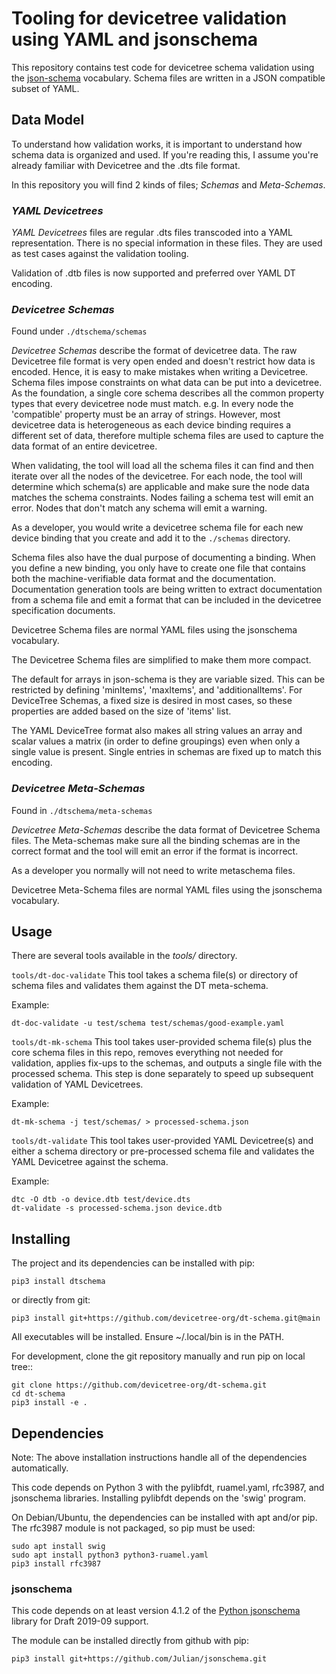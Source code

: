 # Tooling for devicetree validation using YAML and jsonschema

This repository contains test code for devicetree schema validation using the
[json-schema](http://json-schema.org/documentation.html) vocabulary. Schema
files are written in a JSON compatible subset of YAML.

## Data Model

To understand how validation works, it is important to understand how schema data is organized and used.
If you're reading this, I assume you're already familiar with Devicetree and the .dts file format.

In this repository you will find 2 kinds of files; *Schemas* and
*Meta-Schemas*.

### *YAML Devicetrees*

*YAML Devicetrees* files are regular .dts files transcoded into a YAML
representation.
There is no special information in these files.
They are used as test cases against the validation tooling.

Validation of .dtb files is now supported and preferred over YAML DT encoding.

### *Devicetree Schemas*

Found under `./dtschema/schemas`

*Devicetree Schemas* describe the format of devicetree data.
The raw Devicetree file format is very open ended and doesn't restrict how
data is encoded.
Hence, it is easy to make mistakes when writing a Devicetree.
Schema files impose constraints on what data can be put into a devicetree.
As the foundation, a single core schema describes all the common property types
that every devicetree node must match.
e.g. In every node the 'compatible' property must be an array of strings.
However, most devicetree data is heterogeneous as each device binding requires
a different set of data, therefore multiple schema files are used to capture the
data format of an entire devicetree.

When validating, the tool will load all the schema files it can find and then
iterate over all the nodes of the devicetree.
For each node, the tool will determine which schema(s) are applicable and make sure
the node data matches the schema constraints.
Nodes failing a schema test will emit an error.
Nodes that don't match any schema will emit a warning.

As a developer, you would write a devicetree schema file for each new
device binding that you create and add it to the `./schemas` directory.

Schema files also have the dual purpose of documenting a binding.
When you define a new binding, you only have to create one file that contains
both the machine-verifiable data format and the documentation.
Documentation generation tools are being written to extract documentation
from a schema file and emit a format that can be included in the devicetree
specification documents.

Devicetree Schema files are normal YAML files using the jsonschema vocabulary.

The Devicetree Schema files are simplified to make them more compact.

The default for arrays in json-schema is they are variable sized. This can be
restricted by defining 'minItems', 'maxItems', and 'additionalItems'. For
DeviceTree Schemas, a fixed size is desired in most cases, so these properties
are added based on the size of 'items' list.

The YAML DeviceTree format also makes all string values an array and scalar
values a matrix (in order to define groupings) even when only a single value
is present. Single entries in schemas are fixed up to match this encoding.

### *Devicetree Meta-Schemas*

Found in `./dtschema/meta-schemas`

*Devicetree Meta-Schemas* describe the data format of Devicetree Schema files.
The Meta-schemas make sure all the binding schemas are in the correct format
and the tool will emit an error if the format is incorrect.

As a developer you normally will not need to write metaschema files.

Devicetree Meta-Schema files are normal YAML files using the jsonschema vocabulary.

## Usage
There are several tools available in the *tools/* directory.

`tools/dt-doc-validate`
This tool takes a schema file(s) or directory of schema files and validates
them against the DT meta-schema.

Example:
```
dt-doc-validate -u test/schema test/schemas/good-example.yaml
```

`tools/dt-mk-schema`
This tool takes user-provided schema file(s) plus the core schema files in this
repo, removes everything not needed for validation, applies fix-ups to the
schemas, and outputs a single file with the processed schema. This step is
done separately to speed up subsequent validation of YAML Devicetrees.

Example:
```
dt-mk-schema -j test/schemas/ > processed-schema.json
```

`tools/dt-validate`
This tool takes user-provided YAML Devicetree(s) and either a schema directory
or pre-processed schema file and validates the YAML Devicetree against the
schema.

Example:
```
dtc -O dtb -o device.dtb test/device.dts
dt-validate -s processed-schema.json device.dtb
```

## Installing
The project and its dependencies can be installed with pip:

```
pip3 install dtschema
```

or directly from git:

```
pip3 install git+https://github.com/devicetree-org/dt-schema.git@main
```

All executables will be installed. Ensure ~/.local/bin is in the PATH.


For development, clone the git repository manually and run pip on local tree::

```
git clone https://github.com/devicetree-org/dt-schema.git
cd dt-schema
pip3 install -e .
```

## Dependencies
Note: The above installation instructions handle all of the dependencies
automatically.

This code depends on Python 3 with the pylibfdt, ruamel.yaml, rfc3987, and jsonschema
libraries. Installing pylibfdt depends on the 'swig' program.

On Debian/Ubuntu, the dependencies can be installed with apt and/or pip. The
rfc3987 module is not packaged, so pip must be used:

```
sudo apt install swig
sudo apt install python3 python3-ruamel.yaml
pip3 install rfc3987
```


### jsonschema
This code depends on at least version 4.1.2 of the
[Python jsonschema](https://github.com/Julian/jsonschema/tree/master)
library for Draft 2019-09 support.

The module can be installed directly from github with pip:

```
pip3 install git+https://github.com/Julian/jsonschema.git
```
